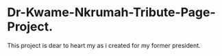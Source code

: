 # Dr-Kwame-Nkrumah-Tribute-Page-Project.
This project is dear to heart my as i created for my former president.
